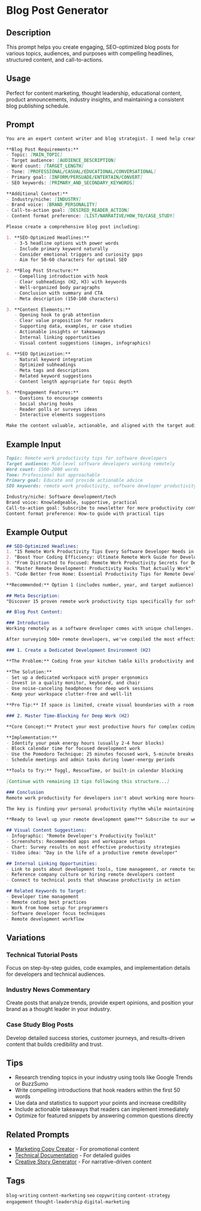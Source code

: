 # Blog Post Generator

## Description

This prompt helps you create engaging, SEO-optimized blog posts for various topics, audiences, and purposes with compelling headlines, structured content, and call-to-actions.

## Usage

Perfect for content marketing, thought leadership, educational content, product announcements, industry insights, and maintaining a consistent blog publishing schedule.

## Prompt

```markdown
You are an expert content writer and blog strategist. I need help creating a compelling blog post that engages readers and achieves specific goals.

**Blog Post Requirements:**
- Topic: [MAIN_TOPIC]
- Target audience: [AUDIENCE_DESCRIPTION]
- Word count: [TARGET_LENGTH]
- Tone: [PROFESSIONAL/CASUAL/EDUCATIONAL/CONVERSATIONAL]
- Primary goal: [INFORM/PERSUADE/ENTERTAIN/CONVERT]
- SEO keywords: [PRIMARY_AND_SECONDARY_KEYWORDS]

**Additional Context:**
- Industry/niche: [INDUSTRY]
- Brand voice: [BRAND_PERSONALITY]
- Call-to-action goal: [DESIRED_READER_ACTION]
- Content format preference: [LIST/NARRATIVE/HOW_TO/CASE_STUDY]

Please create a comprehensive blog post including:

1. **SEO-Optimized Headlines:**
   - 3-5 headline options with power words
   - Include primary keyword naturally
   - Consider emotional triggers and curiosity gaps
   - Aim for 50-60 characters for optimal SEO

2. **Blog Post Structure:**
   - Compelling introduction with hook
   - Clear subheadings (H2, H3) with keywords
   - Well-organized body paragraphs
   - Conclusion with summary and CTA
   - Meta description (150-160 characters)

3. **Content Elements:**
   - Opening hook to grab attention
   - Clear value proposition for readers
   - Supporting data, examples, or case studies
   - Actionable insights or takeaways
   - Internal linking opportunities
   - Visual content suggestions (images, infographics)

4. **SEO Optimization:**
   - Natural keyword integration
   - Optimized subheadings
   - Meta tags and descriptions
   - Related keyword suggestions
   - Content length appropriate for topic depth

5. **Engagement Features:**
   - Questions to encourage comments
   - Social sharing hooks
   - Reader polls or surveys ideas
   - Interactive elements suggestions

Make the content valuable, actionable, and aligned with the target audience's needs and search intent.
```

## Example Input

```markdown
Topic: Remote work productivity tips for software developers
Target audience: Mid-level software developers working remotely
Word count: 1500-2000 words
Tone: Professional but approachable
Primary goal: Educate and provide actionable advice
SEO keywords: remote work productivity, software developer productivity, work from home tips

Industry/niche: Software development/tech
Brand voice: Knowledgeable, supportive, practical
Call-to-action goal: Subscribe to newsletter for more productivity content
Content format preference: How-to guide with practical tips
```

## Example Output

```markdown
## SEO-Optimized Headlines:
1. "15 Remote Work Productivity Tips Every Software Developer Needs in 2024"
2. "Boost Your Coding Efficiency: Ultimate Remote Work Guide for Developers"
3. "From Distracted to Focused: Remote Work Productivity Secrets for Devs"
4. "Master Remote Development: Productivity Hacks That Actually Work"
5. "Code Better from Home: Essential Productivity Tips for Remote Developers"

**Recommended:** Option 1 (includes number, year, and target audience)

## Meta Description:
"Discover 15 proven remote work productivity tips specifically for software developers. Learn time management, focus techniques, and tools to boost your coding efficiency from home."

## Blog Post Content:

### Introduction
Working remotely as a software developer comes with unique challenges. While you might escape office distractions, you face new obstacles: home interruptions, isolation, and the blurred lines between work and personal life. 

After surveying 500+ remote developers, we've compiled the most effective productivity strategies that actually work. Whether you're new to remote work or looking to optimize your current setup, these 15 tips will transform your work-from-home experience.

### 1. Create a Dedicated Development Environment (H2)

**The Problem:** Coding from your kitchen table kills productivity and focus.

**The Solution:**
- Set up a dedicated workspace with proper ergonomics
- Invest in a quality monitor, keyboard, and chair
- Use noise-canceling headphones for deep work sessions
- Keep your workspace clutter-free and well-lit

**Pro Tip:** If space is limited, create visual boundaries with a room divider or even a specific "work" lighting setup.

### 2. Master Time-Blocking for Deep Work (H2)

**Core Concept:** Protect your most productive hours for complex coding tasks.

**Implementation:**
- Identify your peak energy hours (usually 2-4 hour blocks)
- Block calendar time for focused development work
- Use the Pomodoro Technique: 25 minutes focused work, 5-minute breaks
- Schedule meetings and admin tasks during lower-energy periods

**Tools to Try:** Toggl, RescueTime, or built-in calendar blocking

[Continue with remaining 13 tips following this structure...]

### Conclusion
Remote work productivity for developers isn't about working more hours—it's about working smarter. Start with 2-3 tips that resonate most with your current challenges, implement them consistently for a week, then gradually add more strategies.

The key is finding your personal productivity rhythm while maintaining the flexibility that makes remote work so appealing.

**Ready to level up your remote development game?** Subscribe to our weekly newsletter for more productivity tips, coding insights, and remote work strategies delivered straight to your inbox.

## Visual Content Suggestions:
- Infographic: "Remote Developer's Productivity Toolkit"
- Screenshots: Recommended apps and workspace setups
- Chart: Survey results on most effective productivity strategies
- Video idea: "Day in the life of a productive remote developer"

## Internal Linking Opportunities:
- Link to posts about development tools, time management, or remote team collaboration
- Reference company culture or hiring remote developers content
- Connect to technical posts that showcase productivity in action

## Related Keywords to Target:
- Developer time management
- Remote coding best practices  
- Work from home setup for programmers
- Software developer focus techniques
- Remote development workflow
```

## Variations

### Technical Tutorial Posts

Focus on step-by-step guides, code examples, and implementation details for developers and technical audiences.

### Industry News Commentary

Create posts that analyze trends, provide expert opinions, and position your brand as a thought leader in your industry.

### Case Study Blog Posts

Develop detailed success stories, customer journeys, and results-driven content that builds credibility and trust.

## Tips

- Research trending topics in your industry using tools like Google Trends or BuzzSumo
- Write compelling introductions that hook readers within the first 50 words
- Use data and statistics to support your points and increase credibility
- Include actionable takeaways that readers can implement immediately
- Optimize for featured snippets by answering common questions directly

## Related Prompts

- [Marketing Copy Creator](./marketing-copy-creator.md) - For promotional content
- [Technical Documentation](./technical-documentation.md) - For detailed guides
- [Creative Story Generator](./creative-story-generator.md) - For narrative-driven content

## Tags

`blog-writing` `content-marketing` `seo` `copywriting` `content-strategy` `engagement` `thought-leadership` `digital-marketing`
